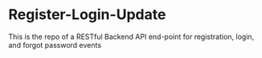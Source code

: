 # Register-Login-Update
This is the repo of a RESTful Backend API end-point for registration, login, and forgot password events
